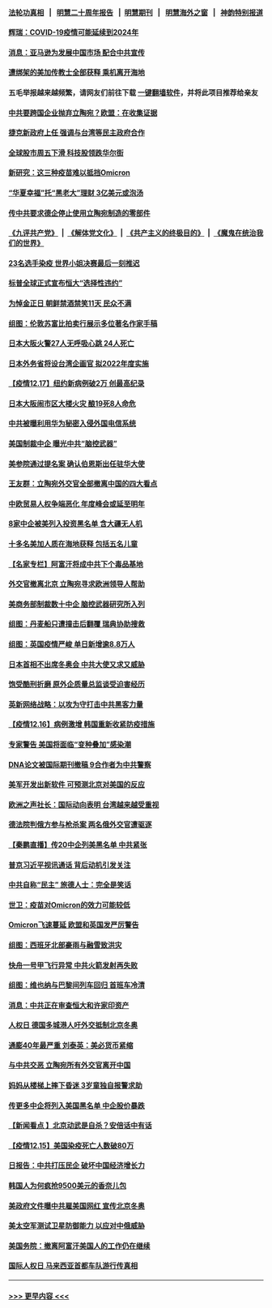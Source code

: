 #### [法轮功真相](https://github.com/gfw-breaker/truth/blob/master/README.md?t=0) &nbsp;&nbsp;|&nbsp;&nbsp; [明慧二十周年报告](https://github.com/gfw-breaker/mh-reports/blob/master/README.md?t=0) &nbsp;&nbsp;|&nbsp;&nbsp;[明慧期刊](https://github.com/gfw-breaker/mh-qikan) &nbsp;&nbsp;|&nbsp;&nbsp; [明慧海外之窗](https://github.com/gfw-breaker/mh-news/blob/master/README.md?t=0) &nbsp;&nbsp;|&nbsp;&nbsp; [神韵特别报道](https://github.com/gfw-breaker/mh-news/blob/master/shenyun.md?t=0)
#### [辉瑞：COVID-19疫情可能延续到2024年](../pages/nsc418/n13445051.md?t=12181750) 
#### [消息：亚马逊为发展中国市场 配合中共宣传](../pages/nsc418/n13444762.md?t=12181750) 
#### [遭绑架的美加传教士全部获释 乘机离开海地](../pages/nsc418/n13444495.md?t=12181750) 
#### 五毛举报越来越频繁，请网友们前往下载 [一键翻墙软件](https://github.com/gfw-breaker/ssr-accounts)，并将此项目推荐给亲友
#### [中共要跨国企业抛弃立陶宛？欧盟：在收集证据](../pages/nsc418/n13444301.md?t=12181750) 
#### [捷克新政府上任 强调与台湾等民主政府合作](../pages/nsc418/n13444282.md?t=12181750) 
#### [全球股市周五下滑 科技股领跌华尔街](../pages/nsc418/n13443984.md?t=12181750) 
#### [新研究：这三种疫苗难以抵挡Omicron](../pages/nsc418/n13444108.md?t=12181750) 
#### [“华夏幸福”托“黑老大”理财 3亿美元或泡汤](../pages/nsc418/n13444016.md?t=12181750) 
#### [传中共要求德企停止使用立陶宛制造的零部件](../pages/nsc418/n13444024.md?t=12181750) 
#### [《九评共产党》](https://github.com/begood0513/9ping.md/blob/master/README.md) &nbsp;|&nbsp; [《解体党文化》](../../../../jtdwh.md/blob/master/README.md)  &nbsp;|&nbsp; [《共产主义的终极目的》](../../../../gczydzjmd.md/blob/master/README.md) &nbsp;|&nbsp; [《魔鬼在统治我们的世界》](../../../../mgztzwmdsj.md/blob/master/README.md) 
#### [23名选手染疫 世界小姐决赛最后一刻推迟](../pages/nsc418/n13443534.md?t=12181750) 
#### [标普全球正式宣布恒大“选择性违约”](../pages/nsc418/n13443675.md?t=12181750) 
#### [为悼金正日 朝鲜禁酒禁笑11天 民众不满](../pages/nsc418/n13443454.md?t=12181750) 
#### [组图：伦敦苏富比拍卖行展示多位著名作家手稿](../pages/nsc418/n13443467.md?t=12181750) 
#### [日本大阪火警27人无呼吸心跳 24人死亡](../pages/nsc418/n13443618.md?t=12181750) 
#### [日本外务省将设台湾企画官 拟2022年度实施](../pages/nsc418/n13443631.md?t=12181750) 
#### [【疫情12.17】纽约新病例破2万 创最高纪录](../pages/nsc418/n13443310.md?t=12181750) 
#### [日本大阪闹市区大楼火灾 酿19死8人命危](../pages/nsc418/n13442998.md?t=12181750) 
#### [中共被曝利用华为秘密入侵外国电信系统](../pages/nsc418/n13442819.md?t=12181750) 
#### [美国制裁中企 曝光中共“脑控武器”](../pages/nsc418/n13442627.md?t=12181750) 
#### [美参院通过提名案 确认伯恩斯出任驻华大使](../pages/nsc418/n13442663.md?t=12181750) 
#### [王友群：立陶宛外交官全部撤离中国的四大看点](../pages/nsc418/n13442048.md?t=12181750) 
#### [中欧贸易人权争端恶化 年度峰会或延至明年](../pages/nsc418/n13442280.md?t=12181750) 
#### [8家中企被美列入投资黑名单 含大疆无人机](../pages/nsc418/n13442272.md?t=12181750) 
#### [十多名美加人质在海地获释 包括五名儿童](../pages/nsc418/n13441971.md?t=12181750) 
#### [【名家专栏】阿富汗将成中共下个毒品基地](../pages/nsc418/n13441511.md?t=12181750) 
#### [外交官撤离北京 立陶宛寻求欧洲领导人帮助](../pages/nsc418/n13441834.md?t=12181750) 
#### [美商务部制裁数十中企 脑控武器研究所入列](../pages/nsc418/n13441874.md?t=12181750) 
#### [组图：丹麦船只遭撞击后翻覆 瑞典协助搜救](../pages/nsc418/n13441444.md?t=12181750) 
#### [组图：英国疫情严峻 单日新增逾8.8万人](../pages/nsc418/n13441287.md?t=12181750) 
#### [日本首相不出席冬奥会 中共大使又求又威胁](../pages/nsc418/n13441471.md?t=12181750) 
#### [饱受酷刑折磨 原外企质量总监谈受迫害经历](../pages/nsc418/n13438937.md?t=12181750) 
#### [英新网络战略：以攻为守打击中共黑客力量](../pages/nsc418/n13441365.md?t=12181750) 
#### [【疫情12.16】病例激增 韩国重新收紧防疫措施](../pages/nsc418/n13441168.md?t=12181750) 
#### [专家警告 美国将面临“变种叠加”感染潮](../pages/nsc418/n13440923.md?t=12181750) 
#### [DNA论文被国际期刊撤稿 9合作者为中共警察](../pages/nsc418/n13440430.md?t=12181750) 
#### [美军开发出新软件 可预测北京对美国的反应](../pages/nsc418/n13440450.md?t=12181750) 
#### [欧洲之声社长：国际动向表明 台湾越来越受重视](../pages/nsc418/n13439396.md?t=12181750) 
#### [德法院判俄方参与枪杀案 两名俄外交官遭驱逐](../pages/nsc418/n13439813.md?t=12181750) 
#### [【秦鹏直播】传20中企列美黑名单 中共紧张](../pages/nsc418/n13439979.md?t=12181750) 
#### [普京习近平视讯通话 背后动机引发关注](../pages/nsc418/n13439620.md?t=12181750) 
#### [中共自称“民主” 旅德人士：完全是笑话](../pages/nsc418/n13439402.md?t=12181750) 
#### [世卫：疫苗对Omicron的效力可能较低](../pages/nsc418/n13439483.md?t=12181750) 
#### [Omicron飞速蔓延 欧盟和英国发严厉警告](../pages/nsc418/n13439566.md?t=12181750) 
#### [组图：西班牙北部豪雨与融雪致洪灾](../pages/nsc418/n13438587.md?t=12181750) 
#### [快舟一号甲飞行异常 中共火箭发射再失败](../pages/nsc418/n13439480.md?t=12181750) 
#### [组图：维也纳与巴黎间列车回归 首班车冷清](../pages/nsc418/n13438873.md?t=12181750) 
#### [消息：中共正在审查恒大和许家印资产](../pages/nsc418/n13439392.md?t=12181750) 
#### [人权日 德国多城港人吁外交抵制北京冬奥](../pages/nsc418/n13439111.md?t=12181750) 
#### [通膨40年最严重 刘泰英：美必货币紧缩](../pages/nsc418/n13439168.md?t=12181750) 
#### [与中共交恶 立陶宛所有外交官离开中国](../pages/nsc418/n13439043.md?t=12181750) 
#### [妈妈从楼梯上摔下昏迷 3岁童独自报警求助](../pages/nsc418/n13437815.md?t=12181750) 
#### [传更多中企将列入美国黑名单 中企股价暴跌](../pages/nsc418/n13438939.md?t=12181750) 
#### [【新闻看点 】北京动武是自杀？安倍话中有话](../pages/nsc418/n13437477.md?t=12181750) 
#### [【疫情12.15】美国染疫死亡人数破80万](../pages/nsc418/n13438747.md?t=12181750) 
#### [日报告：中共打压民企 破坏中国经济增长力](../pages/nsc418/n13438505.md?t=12181750) 
#### [韩国人为何疯抢9500美元的香奈儿包](../pages/nsc418/n13437952.md?t=12181750) 
#### [美政府文件曝中共雇美国网红 宣传北京冬奥](../pages/nsc418/n13437950.md?t=12181750) 
#### [美太空军测试卫星防御能力 以应对中俄威胁](../pages/nsc418/n13437529.md?t=12181750) 
#### [美国务院：撤离阿富汗美国人的工作仍在继续](../pages/nsc418/n13437534.md?t=12181750) 
#### [国际人权日 马来西亚首都车队游行传真相](../pages/nsc418/n13438606.md?t=12181750) 

----
#### [ >>> 更早内容 <<< ](../indexes/nsc418-earlier.md)
